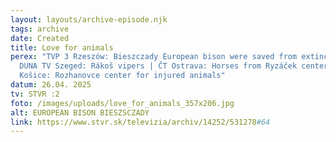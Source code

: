 ```yaml
---
layout: layouts/archive-episode.njk
tags: archive
date: Created
title: Love for animals
perex: "TVP 3 Rzeszów: Bieszczady European bison were saved from extinction |
  DUNA TV Szeged: Rákoš vipers | ČT Ostrava: Horses from Ryzáček center | STVR
  Košice: Rozhanovce center for injured animals"
datum: 26.04. 2025
tv: STVR :2
foto: /images/uploads/love_for_animals_357x206.jpg
alt: EUROPEAN BISON BIESZSCZADY
link: https://www.stvr.sk/televizia/archiv/14252/531278#64
---
```

